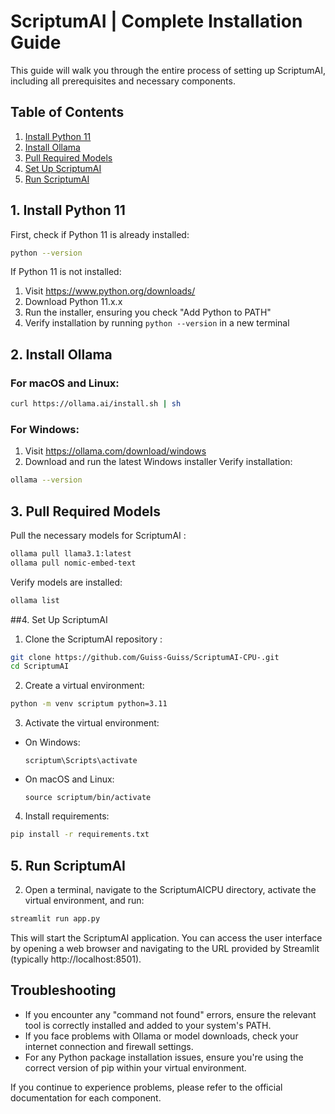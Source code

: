 # ScriptumAI | Complete Installation Guide

This guide will walk you through the entire process of setting up ScriptumAI, including all prerequisites and necessary components.

## Table of Contents
1. [Install Python 11](#1-install-python-11)
2. [Install Ollama](#2-install-ollama)
4. [Pull Required Models](#4-pull-required-models)
5. [Set Up ScriptumAI](#5-set-up-scriptum-ai)
6. [Run ScriptumAI](#6-run-scriptum-ai)

## 1. Install Python 11

First, check if Python 11 is already installed:

```bash
python --version
```

If Python 11 is not installed:

1. Visit https://www.python.org/downloads/
2. Download Python 11.x.x
3. Run the installer, ensuring you check "Add Python to PATH"
4. Verify installation by running `python --version` in a new terminal

## 2. Install Ollama

### For macOS and Linux:

```bash
curl https://ollama.ai/install.sh | sh
```

### For Windows:

1. Visit https://ollama.com/download/windows
2. Download and run the latest Windows installer
Verify installation:

```bash
ollama --version
```

## 3. Pull Required Models

Pull the necessary models for ScriptumAI :

```bash
ollama pull llama3.1:latest
ollama pull nomic-embed-text
```

Verify models are installed:

```bash
ollama list
```

##4. Set Up ScriptumAI

1. Clone the ScriptumAI repository :

```bash
git clone https://github.com/Guiss-Guiss/ScriptumAI-CPU-.git
cd ScriptumAI
```

2. Create a virtual environment:

```bash
python -m venv scriptum python=3.11

```

3. Activate the virtual environment:

- On Windows:
  ```
  scriptum\Scripts\activate
  ```
- On macOS and Linux:
  ```
  source scriptum/bin/activate
  ```

4. Install requirements:

```bash
pip install -r requirements.txt
```

## 5. Run ScriptumAI


2. Open a terminal, navigate to the ScriptumAICPU directory, activate the virtual environment, and run:

```bash
streamlit run app.py
```

This will start the ScriptumAI application. You can access the user interface by opening a web browser and navigating to the URL provided by Streamlit (typically http://localhost:8501).

## Troubleshooting

- If you encounter any "command not found" errors, ensure the relevant tool is correctly installed and added to your system's PATH.
- If you face problems with Ollama or model downloads, check your internet connection and firewall settings.
- For any Python package installation issues, ensure you're using the correct version of pip within your virtual environment.

If you continue to experience problems, please refer to the official documentation for each component.
